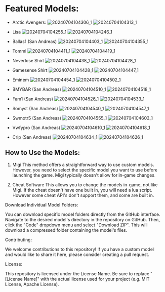 # Featured Models:

- Arctic Avengers:
![20240704104306_1](https://github.com/spngybot/custom-models/assets/96589377/b4a89d96-685c-4ff3-93dc-9584cf699667)
![20240704104313_1](https://github.com/spngybot/custom-models/assets/96589377/8a14e988-d682-449a-84bd-925531c95487)

- Lisa
![20240704104255_1](https://github.com/spngybot/custom-models/assets/96589377/e6852725-9aca-4620-a236-8c2a528c0dfb)
![20240704104246_1](https://github.com/spngybot/custom-models/assets/96589377/3cea99c2-82e8-433e-a3cb-95994d4b6985)

- Ballas1 (San Andreas)
![20240704104403_1](https://github.com/spngybot/custom-models/assets/96589377/93b25bd3-5ea2-4815-8f3f-a8694219fb69)
![20240704104355_1](https://github.com/spngybot/custom-models/assets/96589377/5bd18c3f-795a-4699-b6ab-5ca69fa0248e)

- Tommi
![20240704104411_1](https://github.com/spngybot/custom-models/assets/96589377/d0f1c8ca-fab6-4844-ab08-8d867be57643)
![20240704104419_1](https://github.com/spngybot/custom-models/assets/96589377/652263e8-34da-4470-a765-22c2924d0c5e)

- Neverlose Shirt
![20240704104438_1](https://github.com/spngybot/custom-models/assets/96589377/2d9f8f96-4875-4bb0-a3bd-1b1819b1237b)
![20240704104428_1](https://github.com/spngybot/custom-models/assets/96589377/88f2d034-ecdd-4d1f-bfb0-b2796ee25bec)

- Gamesense Shirt
![20240704104428_1](https://github.com/spngybot/custom-models/assets/96589377/88f2d034-ecdd-4d1f-bfb0-b2796ee25bec)
![20240704104447_1](https://github.com/spngybot/custom-models/assets/96589377/6834786f-34cc-4302-86b0-0e5b8e4da8d1)

- Eminem
![20240704104454_1](https://github.com/spngybot/custom-models/assets/96589377/0e30b05a-5a8c-4ff5-ac26-26cec6ae2e56)
![20240704104502_1](https://github.com/spngybot/custom-models/assets/96589377/8b13c198-1a5e-47f6-80da-1cfcfac76033)

- BMYBAR (San Andreas)
![20240704104510_1](https://github.com/spngybot/custom-models/assets/96589377/dfbe535f-c338-4de7-840d-2480f1347b0d)
![20240704104518_1](https://github.com/spngybot/custom-models/assets/96589377/c37d957e-823e-498a-8b39-bbbf536f8047)

- Fam1 (San Andreas)
![20240704104526_1](https://github.com/spngybot/custom-models/assets/96589377/191fe806-bdf4-44d6-a611-9b82a4065001)
![20240704104533_1](https://github.com/spngybot/custom-models/assets/96589377/f1c976de-7d41-4f1c-b37c-089f11c83fce)

- Somyst (San Andreas)
![20240704104540_1](https://github.com/spngybot/custom-models/assets/96589377/4c60aefd-d168-46c0-a416-5010e0a03177)
![20240704104547_1](https://github.com/spngybot/custom-models/assets/96589377/729c7b2f-f56c-4a3e-8f76-90210db94265)

- Swmotr5 (San Andreas)
![20240704104555_1](https://github.com/spngybot/custom-models/assets/96589377/451566f4-4158-435e-bc65-329643ac4a82)
![20240704104603_1](https://github.com/spngybot/custom-models/assets/96589377/071a27cb-3fd5-49e0-973c-3cbd3e8baf74)

- Vwfypro (San Andreas)
![20240704104610_1](https://github.com/spngybot/custom-models/assets/96589377/81f1e4a9-e764-4c7f-8020-708e0fb05a6f)
![20240704104618_1](https://github.com/spngybot/custom-models/assets/96589377/ac4cd677-bcd7-4caa-a7e9-d0cfc9294ade)

- Crip (San Andreas)
![20240704104634_1](https://github.com/spngybot/custom-models/assets/96589377/031d3335-6d03-4a4f-b151-47ecf8344917)
![20240704104626_1](https://github.com/spngybot/custom-models/assets/96589377/bc1111a6-fc5a-4802-901a-ee44745c12a6)
  
## How to Use the Models:

1) Migi
   This method offers a straightforward way to use custom models. However, you need to select the specific model you want to use before launching the game. Migi typically doesn't allow for in-game changes.
   

3) Cheat Software
   This allows you to change the models in-game, not like Migi. If the cheat doesn't have one built in, you will need a lua script. However some cheat API's don't support them, and some are built in.
   

Download Individual Model Folders:

You can download specific model folders directly from the GitHub interface. Navigate to the desired model's directory in the repository on GitHub. Then, click the "Code" dropdown menu and select "Download ZIP". This will download a compressed folder containing the model's files.

Contributing:

We welcome contributions to this repository! If you have a custom model and would like to share it here, please consider creating a pull request.

License:

This repository is licensed under the License Name.  Be sure to replace "[License Name]" with the actual license used for your project (e.g. MIT License, Apache License).
